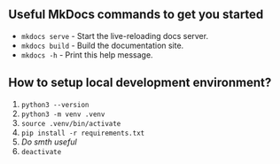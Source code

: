 
## Useful MkDocs commands to get you started

* `mkdocs serve` - Start the live-reloading docs server.
* `mkdocs build` - Build the documentation site.
* `mkdocs -h` - Print this help message.

## How to setup local development environment? 

1. `python3 --version`
2. `python3 -m venv .venv`
3. `source .venv/bin/activate`
4. `pip install -r requirements.txt`
5. *Do smth useful*
6. `deactivate`